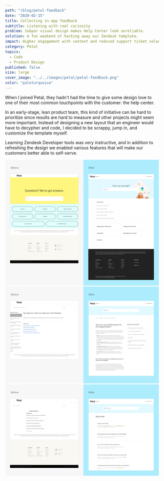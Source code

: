 ```yaml
---
path: "/blog/petal-feedback"
date: "2020-02-15"
title: Collecting in-app feedback
subtitle: Listening with real curiosity
problem: Subpar visual design makes Help Center look unreliable.
solution: A fun weekend of hacking away our Zendesk template.
impact: Higher engagement with content and reduced support ticket volumes.
category: Petal
topics:
  - Code
  - Product Design
published: false
size: large
cover_image: "../../images/petal/petal-feedback.png"
color: "paleturquoise"
---
```


When I joined Petal, they hadn't had the time to give some design love to one of their most common touchpoints with the customer: the help center.

In an early-stage, lean product team, this kind of initiative can be hard to prioritize since results are hard to measure and other projects might seem more important. Instead of designing a new layout that an engineer would have to decypher and code, I decided to be scrappy, jump in, and customize the template myself.

Learning Zendesk Developer tools was very instructive, and in addition to refreshing the design we enabled various features that will make our customers better able to self-serve.

![Home page before and after](../../images/petal/help-before-after-a.png)
![Home page before and after](../../images/petal/help-before-after-b.png)
![Home page before and after](../../images/petal/help-before-after-c.png)
